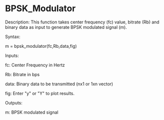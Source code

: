 # BPSK_Modulator

Description:
  This function takes center frequency (fc) value, bitrate (Rb) and binary data as
  input to generate BPSK modulated signal (m).

Syntax:

  m = bpsk_modulator(fc,Rb,data,fig)

Inputs:

  fc: Center Frequency in Hertz
  
  Rb: Bitrate in bps
  
  data: Binary data to be transmitted (nx1 or 1xn vector)
  
  fig: Enter "y" or "Y" to plot results.

Outputs:

  m: BPSK modulated signal
